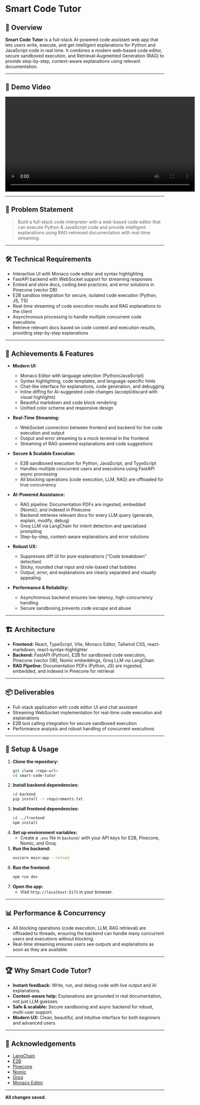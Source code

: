 # Smart Code Tutor

## 🚀 Overview

**Smart Code Tutor** is a full-stack AI-powered code assistant web app that lets users write, execute, and get intelligent explanations for Python and JavaScript code in real time. It combines a modern web-based code editor, secure sandboxed execution, and Retrieval-Augmented Generation (RAG) to provide step-by-step, context-aware explanations using relevant documentation.

---

## 🎥 Demo Video

<div align="center">
  <video src="./backend/public/recording.mp4" controls width="600">
    Your browser does not support the video tag.
  </video>
</div>

---

## 🧩 Problem Statement

> Build a full-stack code interpreter with a web-based code editor that can execute Python & JavaScript code and provide intelligent explanations using RAG-retrieved documentation with real-time streaming.

---

## 🛠️ Technical Requirements

- Interactive UI with Monaco code editor and syntax highlighting
- FastAPI backend with WebSocket support for streaming responses
- Embed and store docs, coding best practices, and error solutions in Pinecone (vector DB)
- E2B sandbox integration for secure, isolated code execution (Python, JS, TS)
- Real-time streaming of code execution results and RAG explanations to the client
- Asynchronous processing to handle multiple concurrent code executions
- Retrieve relevant docs based on code context and execution results, providing step-by-step explanations

---

## 🎯 Achievements & Features

- **Modern UI:**
  - Monaco Editor with language selection (Python/JavaScript)
  - Syntax highlighting, code templates, and language-specific hints
  - Chat-like interface for explanations, code generation, and debugging
  - Inline diffing for AI-suggested code changes (accept/discard with visual highlights)
  - Beautiful markdown and code block rendering
  - Unified color scheme and responsive design

- **Real-Time Streaming:**
  - WebSocket connection between frontend and backend for live code execution and output
  - Output and error streaming to a mock terminal in the frontend
  - Streaming of RAG-powered explanations and code suggestions

- **Secure & Scalable Execution:**
  - E2B sandboxed execution for Python, JavaScript, and TypeScript
  - Handles multiple concurrent users and executions using FastAPI async processing
  - All blocking operations (code execution, LLM, RAG) are offloaded for true concurrency

- **AI-Powered Assistance:**
  - RAG pipeline: Documentation PDFs are ingested, embedded (Nomic), and indexed in Pinecone
  - Backend retrieves relevant docs for every LLM query (generate, explain, modify, debug)
  - Groq LLM via LangChain for intent detection and specialized prompting
  - Step-by-step, context-aware explanations and error solutions

- **Robust UX:**
  - Suppresses diff UI for pure explanations ("Code breakdown" detection)
  - Sticky, rounded chat input and role-based chat bubbles
  - Output, error, and explanations are clearly separated and visually appealing

- **Performance & Reliability:**
  - Asynchronous backend ensures low-latency, high-concurrency handling
  - Secure sandboxing prevents code escape and abuse

---

## 🏗️ Architecture

- **Frontend:** React, TypeScript, Vite, Monaco Editor, Tailwind CSS, react-markdown, react-syntax-highlighter
- **Backend:** FastAPI (Python), E2B for sandboxed code execution, Pinecone (vector DB), Nomic embeddings, Groq LLM via LangChain
- **RAG Pipeline:** Documentation PDFs (Python, JS) are ingested, embedded, and indexed in Pinecone for retrieval

---

## 📦 Deliverables

- Full-stack application with code editor UI and chat assistant
- Streaming WebSocket implementation for real-time code execution and explanations
- E2B tool calling integration for secure sandboxed execution
- Performance analysis and robust handling of concurrent executions

---

## 📝 Setup & Usage

1. **Clone the repository:**
   ```bash
   git clone <repo-url>
   cd smart-code-tutor
   ```
2. **Install backend dependencies:**
   ```bash
   cd backend
   pip install -r requirements.txt
   ```
3. **Install frontend dependencies:**
   ```bash
   cd ../frontend
   npm install
   ```
4. **Set up environment variables:**
   - Create a `.env` file in `backend/` with your API keys for E2B, Pinecone, Nomic, and Groq.
5. **Run the backend:**
   ```bash
   uvicorn main:app --reload
   ```
6. **Run the frontend:**
   ```bash
   npm run dev
   ```
7. **Open the app:**
   - Visit `http://localhost:5173` in your browser.

---

## 📊 Performance & Concurrency

- All blocking operations (code execution, LLM, RAG retrieval) are offloaded to threads, ensuring the backend can handle many concurrent users and executions without blocking.
- Real-time streaming ensures users see outputs and explanations as soon as they are available.

---

## 🏆 Why Smart Code Tutor?

- **Instant feedback:** Write, run, and debug code with live output and AI explanations.
- **Context-aware help:** Explanations are grounded in real documentation, not just LLM guesses.
- **Safe & scalable:** Secure sandboxing and async backend for robust, multi-user support.
- **Modern UX:** Clean, beautiful, and intuitive interface for both beginners and advanced users.

---

## 🙌 Acknowledgements

- [LangChain](https://github.com/langchain-ai/langchain)
- [E2B](https://e2b.dev/)
- [Pinecone](https://www.pinecone.io/)
- [Nomic](https://nomic.ai/)
- [Groq](https://groq.com/)
- [Monaco Editor](https://microsoft.github.io/monaco-editor/)

---

**All changes saved.** 